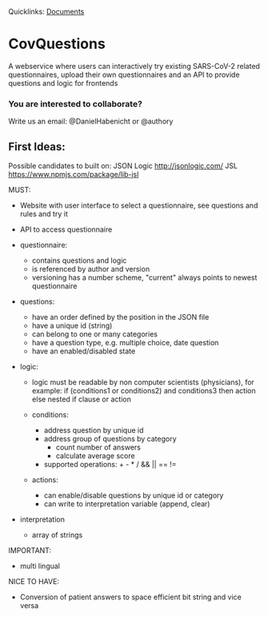 Quicklinks: [Documents](https://drive.google.com/drive/folders/1YpAaD8_mvSkpHuIvbIJmsb08GLVQt8iE?usp=sharing)
# CovQuestions

A webservice where users can interactively try existing SARS-CoV-2 related questionnaires, upload their own questionnaires and an API to provide questions and logic for frontends 

### You are interested to collaborate? 
Write us an email: @DanielHabenicht or @authory



## First Ideas: 

Possible candidates to built on:
JSON Logic http://jsonlogic.com/
JSL https://www.npmjs.com/package/lib-jsl

MUST:
- Website with user interface to select a questionnaire, see questions and rules and try it
- API to access questionnaire 

- questionnaire:
	- contains questions and logic
	- is referenced by author and version
	- versioning  has a number scheme, "current" always points to newest questionnaire

- questions:
	- have an order defined by the position in the JSON file
	- have a unique id (string)
	- can belong to one or many categories
	- have a question type, e.g. multiple choice, date question
	- have an enabled/disabled state

- logic:
	- logic must be readable by non computer scientists (physicians), for example:
		if
			(conditions1 or
			conditions2) and
			conditions3
		then
			action
		else
			nested if clause or action

	- conditions:
		- address question by unique id
		- address group of questions by category
			- count number of answers
			- calculate average score
		- supported operations: + - * / && || == !=
	- actions:
		- can enable/disable questions by unique id or category
		- can write to interpretation variable (append, clear)
	
- interpretation
	- array of strings

IMPORTANT:
- multi lingual

NICE TO HAVE:
- Conversion of patient answers to space efficient bit string and vice versa
